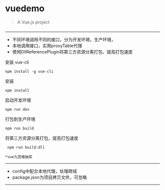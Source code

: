 # vuedemo

> A Vue.js project


### 
***
* 不同环境调用不同的接口，分为开发环境，生产环境，
* 本地调用接口，实用proxyTable代理
* 使用DllReferencePlugin将第三方资源分离打包，提高打包速度


安装 vue-cli
```
npm install -g vue-cli
```

安装
```
npm install
```



启动开发环境
```
npm run dev
```



打包到生产环境
```
npm run build
```

将第三方资源分离打包，提高打包速度
```
 npm run build:dll
```

```
*vue九宫格抽奖

```
***
* config中配合本地代理，处理跨域
*  package.json为项目拷贝文件，可忽略
***


